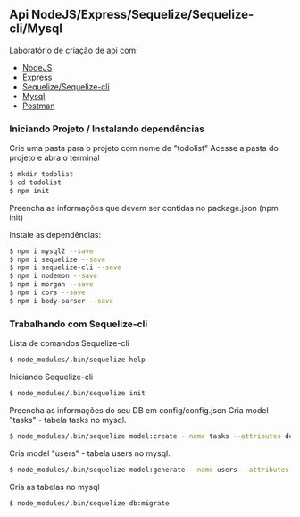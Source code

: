 ## Api NodeJS/Express/Sequelize/Sequelize-cli/Mysql

Laboratório de criação de api com:
  - [NodeJS](nodejs.org)
  - [Express](http://expressjs.com/pt-br/)
  - [Sequelize/Sequelize-cli](http://docs.sequelizejs.com/)
  - [Mysql](https://www.mysql.com/)
  - [Postman](https://www.getpostman.com/)

### Iniciando Projeto / Instalando dependências
Crie uma pasta para o projeto com nome de "todolist"
Acesse a pasta do projeto e abra o terminal
```sh
$ mkdir todolist
$ cd todolist
$ npm init
```

Preencha as informações que devem ser contidas no package.json (npm init)

Instale as dependências:

```sh
$ npm i mysql2 --save
$ npm i sequelize --save
$ npm i sequelize-cli --save
$ npm i nodemon --save
$ npm i morgan --save
$ npm i cors --save
$ npm i body-parser --save
```

### Trabalhando com Sequelize-cli
Lista de comandos Sequelize-cli
```sh
$ node_modules/.bin/sequelize help
```
Iniciando Sequelize-cli
```sh
$ node_modules/.bin/sequelize init
```
Preencha as informações do seu DB em config/config.json
Cria model "tasks" - tabela tasks no mysql.
```sh
$ node_modules/.bin/sequelize model:create --name tasks --attributes description:STRING,date:DATE,finished:BOOLEAN
```
Cria model "users" - tabela users no mysql.
```sh
$ node_modules/.bin/sequelize model:generate --name users --attributes nome:string,email:string,password:string, telephone:integer
```

Cria as tabelas no mysql 
```sh
$ node_modules/.bin/sequelize db:migrate
```

